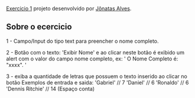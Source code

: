 [Exercicio 1]() projeto desenvolvido por [Jônatas Alves](https://neway946576676.wordpress.com).


## Sobre o ecercicio

1 - Campo/Input do tipo text para preencher o nome completo.

2 - Botão com o texto: 'Exibir Nome' e ao clicar neste botão é exibido um alert com o valor do campo nome completo, ex: ' O Nome Completo é: "xxxx". '

3 - exiba a quantidade de letras que possuem o texto inserido ao clicar no botão
Exemplos de entrada e saida:
'Gabriel' // 7
'Daniel' // 6
'Ronaldo' // 6
'Dennis Ritchie' // 14 (Espaço conta)
